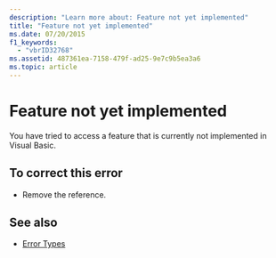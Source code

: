 ```yaml
---
description: "Learn more about: Feature not yet implemented"
title: "Feature not yet implemented"
ms.date: 07/20/2015
f1_keywords: 
  - "vbrID32768"
ms.assetid: 487361ea-7158-479f-ad25-9e7c9b5ea3a6
ms.topic: article
---
```

# Feature not yet implemented

You have tried to access a feature that is currently not implemented in Visual Basic.  
  
## To correct this error  
  
- Remove the reference.  
  
## See also

- [Error Types](../programming-guide/language-features/error-types.md)
